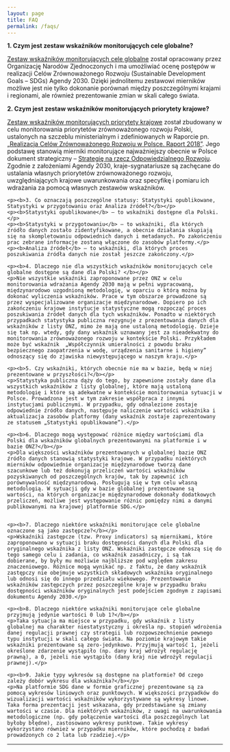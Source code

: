 ```yaml
---
layout: page
title: FAQ
permalink: /faqs/
---
```

<article>


  <p><b>1. Czym jest zestaw wskaźników monitorujących cele globalne? </b></p>
  <p><a title="Przejdź do strony Sustainable Development Goals – SDGs" href="https://unstats.un.org/sdgs/indicators/indicators-list/"  target="_blank">Zestaw wskaźników monitorujących cele globalne</a> został opracowany przez Organizację Narodów Zjednoczonych i  ma umożliwiać ocenę postępów w realizacji Celów Zrównoważonego Rozwoju (Sustainable Development Goals – SDGs) Agendy 2030. Dzięki jednolitemu zestawowi mierników możliwe jest nie tylko dokonanie porównań między poszczególnymi krajami i regionami, ale również prezentowanie zmian w skali całego świata.
  </p>

  <p><b>2. Czym jest zestaw wskaźników monitorujących priorytety krajowe?</b></p>
  <p><a title="Przejdź do wskaźników priorytetów krajowych" href="{{ site.baseurl }}/statistics_nat/">Zestaw wskaźników monitorujących priorytety krajowe</a> został zbudowany w celu monitorowania priorytetów zrównoważonego rozwoju Polski, ustalonych na szczeblu ministerialnym i zdefiniowanych w Raporcie pn.
    <a title="Przejdź do strony rządowej o monitoringu realizacji Agendy 2030" href="https://www.gov.pl/web/przedsiebiorczosc-technologia/monitoring-realizacji-agendy-2030"  target="_blank">„Realizacja Celów Zrównoważonego Rozwoju w Polsce. Raport 2018”</a>. Jego podstawę stanowią mierniki monitorujące najważniejszy obecnie w Polsce dokument strategiczny – <a title="Zobacz strategię zrównoważonego rozwoju" href="https://www.miir.gov.pl/strony/strategia-na-rzecz-odpowiedzialnego-rozwoju/informacje-o-strategii/"  target="_blank">Strategię na rzecz Odpowiedzialnego Rozwoju</a>. Zgodnie z założeniami Agendy 2030, kraje-sygnatariusze są zachęcane do ustalania własnych priorytetów zrównoważonego rozwoju, uwzględniających krajowe uwarunkowania oraz specyfikę i pomiaru ich wdrażania za pomocą własnych zestawów wskaźników.
  </p>

    <p><b>3. Co oznaczają poszczególne statusy: Statystyki opublikowane, Statystyki w przygotowaniu oraz Analiza źródeł?</b></p>
    <p><b>Statystyki opublikowane</b> – to wskaźniki dostępne dla Polski.</p>
    <p><b>Statystyki w przygotowaniu</b> – to wskaźniki, dla których źródło danych zostało zidentyfikowane, a obecnie działania skupiają się na skompletowaniu odpowiednich danych i metadanych. Po zakończeniu prac zebrane informacje zostaną włączone do zasobów platformy.</p>
    <p><b>Analiza źródeł</b> – to wskaźniki, dla których proces poszukiwania źródła danych nie został jeszcze zakończony.</p>

    <p><b>4. Dlaczego nie dla wszystkich wskaźników monitorujących cele globalne dostępne są dane dla Polski? </b></p>
    <p>Nie wszystkie wskaźniki zaproponowane przez ONZ w celu monitorowania wdrażania Agendy 2030 mają w pełni wypracowaną, międzynarodowo uzgodnioną metodologię, w oparciu o którą można by dokonać wyliczenia wskaźników. Prace w tym obszarze prowadzone są przez wyspecjalizowane organizacje międzynarodowe. Dopiero po ich zakończeniu krajowe instytucje statystyczne mogą rozpocząć proces poszukiwania źródeł danych dla tych wskaźników. Ponadto w niektórych przypadkach statystyka publiczna rezygnuje z prezentowania danych dla wskaźników z listy ONZ, mimo że mają one ustaloną metodologię. Dzieje się tak np. wtedy, gdy dany wskaźnik uznawany jest za nieadekwatny do monitorowania zrównoważonego rozwoju w kontekście Polski. Przykładem może być wskaźnik  „Współczynnik umieralności z powodu braku bezpiecznego zaopatrzenia w wodę, urządzenia sanitarne i higieny” odnoszący się do zjawiska niewystępującego w naszym kraju.</p>

    <p><b>5. Czy wskaźniki, których obecnie nie ma w bazie, będą w niej prezentowane w przyszłości?</b></p>
    <p>Statystyka publiczna dąży do tego, by zapewnione zostały dane dla wszystkich wskaźników z listy globalnej, które mają ustaloną metodologię i które są adekwatne w kontekście monitorowania sytuacji w Polsce. Prowadzona jest w tym zakresie współpraca z innymi instytucjami publicznymi. W przypadku, gdy odnalezione zostaje odpowiednie źródło danych, następuje naliczenie wartości wskaźnika i aktualizacja zasobów platformy (dany wskaźnik zostaje zaprezentowany ze statusem „Statystyki opublikowane”).</p>

    <p><b>6. Dlaczego mogą występować różnice między wartościami dla Polski dla wskaźników globalnych prezentowanymi na platformie i w bazie ONZ?</b></p>
    <p>Dla większości wskaźników prezentowanych w globalnej bazie ONZ źródło danych stanowią statystyki krajowe. W przypadku niektórych mierników odpowiednie organizacje międzynarodowe tworzą dane szacunkowe lub też dokonują przeliczeń wartości wskaźników pozyskiwanych od poszczególnych krajów, tak by zapewnić ich porównywalność międzynarodową. Posługują się w tym celu własną metodologią. W sytuacji gdy w bazie globalnej prezentowane są wartości, na których organizacje międzynarodowe dokonały dodatkowych przeliczeń, możliwe jest występowanie różnic pomiędzy nimi a danymi publikowanymi na krajowej platformie SDG.</p>


    <p><b>7. Dlaczego niektóre wskaźniki monitorujące cele globalne oznaczone są jako zastępcze?</b></p>
    <p>Wskaźniki zastępcze (tzw. Proxy indicators) są miernikami, które zaproponowano w sytuacji braku dostępności danych dla Polski dla oryginalnego wskaźnika z listy ONZ. Wskaźniki zastępcze odnoszą się do tego samego celu i zadania, co wskaźnik zasadniczy, i są tak dobierane, by były mu możliwie najbliższe pod względem zakresu znaczeniowego. Różnice mogą wynikać np. z faktu, że dany wskaźnik zastępczy nie obejmuje wszystkich składowych wskaźnika oryginalnego lub odnosi się do innego przedziału wiekowego. Prezentowanie wskaźników zastępczych przez poszczególne kraje w przypadku braku dostępności wskaźników oryginalnych jest podejściem zgodnym z zapisami dokumentu Agendy 2030.</p>

    <p><b>8. Dlaczego niektóre wskaźniki monitorujące cele globalne przyjmują jedynie wartości 0 lub 1?</b></p>
    <p>Taka sytuacja ma miejsce w przypadku, gdy wskaźnik z listy globalnej ma charakter niestatystyczny i określa np. stopień wdrożenia danej regulacji prawnej czy strategii lub rozpowszechnienie pewnego typu instytucji w skali całego świata. Na poziomie krajowym takie wskaźniki prezentowane są zero-jedynkowo. Przyjmują wartość 1, jeżeli określone zdarzenie wystąpiło (np. dany kraj wdrożył regulację prawną), a 0, jeżeli nie wystąpiło (dany kraj nie wdrożył regulacji prawnej).</p>

    <p><b>9. Jakie typy wykresów są dostępne na platformie? Od czego zależy dobór wykresu dla wskaźnika?</b></p>
    <p>Na platformie SDG dane w formie graficznej prezentowane są za pomocą wykresów liniowych oraz punktowych. W większości przypadków do wizualizacji wartości wskaźników wykorzystywane są wykresy linowe. Taka forma prezentacji jest wskazana, gdy przedstawiane są zmiany wartości w czasie. Dla niektórych wskaźników, z uwagi na uwarunkowania metodologiczne (np. gdy połączenie wartości dla poszczególnych lat byłoby błędne), zastosowano wykresy punktowe. Takie wykresy wykorzystano również w przypadku mierników, które pochodzą z badań prowadzonych co 2 lata lub rzadziej.</p>


</article>
<hr>
